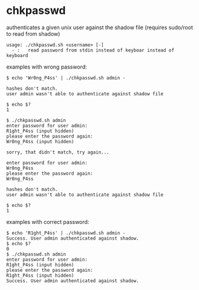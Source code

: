 # chkpasswd
authenticates a given unix user against the shadow file (requires sudo/root to read from shadow)
```
usage: ./chkpasswd.sh <username> [-]
  - :	read password from stdin instead of keyboar instead of keyboard
```
examples with wrong password:
```
$ echo 'Wr0ng_P4ss' | ./chkpasswd.sh admin -

hashes don't match.
user admin wasn't able to authenticate against shadow file

$ echo $?
1

$ ./chkpasswd.sh admin
enter password for user admin:
R1ght_P4ss (input hidden)
please enter the password again:
Wr0ng_P4ss (input hidden)

sorry, that didn't match, try again...

enter password for user admin:
Wr0ng_P4ss
please enter the password again:
Wr0ng_P4ss

hashes don't match.
user admin wasn't able to authenticate against shadow file

$ echo $?
1
```
examples with correct password:

```
$ echo 'R1ght_P4ss' | ./chkpasswd.sh admin -
Success. User admin authenticated against shadow.
$ echo $?
0
$ ./chkpasswd.sh admin
enter password for user admin:
R1ght_P4ss (input hidden)
please enter the password again:
R1ght_P4ss (input hidden)
Success. User admin authenticated against shadow.
```

